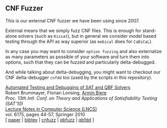 CNF Fuzzer
----------

This is our external CNF fuzzer we have been using since 2007.

External means that we simply fuzz CNF files.  This is enough for
stand-alone solvers (such as `Kissat`), but in general we consider model
based testing through the API as way superior (as `mobical` does for
`CaDiCaL`).

In any case you may want to consider `option fuzzing` and also externalize
as many parameters as possible of your software and turn them into options,
such that they can be fuzzed and particularly delta-debugged.

And while talking about delta-debugging, you might want to checkout
our CNF delta-debugger `cnfdd` too (used by the scripts in this
repository).

<p>
<a href="https://cca.informatik.uni-freiburg.de/papers/BrummayerLonsingBiere-SAT10.pdf">Automated Testing and Debugging of SAT and QBF Solvers</a>
<br>
Robert Brummayer, Florian Lonsing, <a href="https://cca.informatik.uni-freiburg.de/biere/index.html#publications">Armin Biere</a>
<br>
<i>Proc.&nbsp;13th Intl.&nbsp;Conf.&nbsp;on Theory and Applications of Satisfiability Testing (SAT'10)</i>
<br>
<a href="https://www.springer.com/gp/computer-science/lncs">Lecture Notes in Computer Science (LNCS)</a>
<br>
vol.&nbsp;6175,
pages 44-57,
Springer 2010
<br>
[ <a href="https://cca.informatik.uni-freiburg.de/papers/BrummayerLonsingBiere-SAT10.pdf">paper</a>
| <a href="https://cca.informatik.uni-freiburg.de/papers/BrummayerLonsingBiere-SAT10.bib">bibtex</a>
| <a href="https:://github.com/arminbiere/cnfuzz">cnfuzz</a>
| <a href="https://cca.informatik.uni-freiburg.de/qbfuzz">qbfuzz</a>
| <a href="https://cca.informatik.uni-freiburg.de/qbfdd">qbfdd</a>
]
</p>
